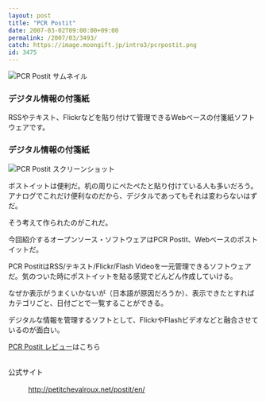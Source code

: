 ```yaml
---
layout: post
title: "PCR Postit"
date: 2007-03-02T09:00:00+09:00
permalink: /2007/03/3493/
catch: https://image.moongift.jp/intro3/pcrpostit.png
id: 3475
---
```

 ![PCR Postit サムネイル](https://image.moongift.jp/intro3/pcrpostit.t.png "PCR Postit サムネイル")
  

### デジタル情報の付箋紙
  
RSSやテキスト、Flickrなどを貼り付けて管理できるWebベースの付箋紙ソフトウェアです。  
<!--more-->  

### デジタル情報の付箋紙
  

![PCR Postit スクリーンショット](https://image.moongift.jp/intro3/pcrpostit.png "PCR Postit スクリーンショット")

  

ポストイットは便利だ。机の周りにぺたぺたと貼り付けている人も多いだろう。アナログでこれだけ便利なのだから、デジタルであってもそれは変わらないはずだ。

  

そう考えて作られたのがこれだ。

  

今回紹介するオープンソース・ソフトウェアはPCR Postit、Webベースのポストイットだ。

  

PCR PostitはRSS/テキスト/Flickr/Flash Videoを一元管理できるソフトウェアだ。気のついた時にポストイットを貼る感覚でどんどん作成していける。

  

なぜか表示がうまくいかないが（日本語が原因だろうか）、表示できたとすればカテゴリごと、日付ごとで一覧することができる。

  

デジタルな情報を管理するソフトとして、FlickrやFlashビデオなどと融合させているのが面白い。

  

[PCR Postit レビュー](http://oss.moongift.jp/review/i-3494.html)はこちら

  
<dl>
<br><dt>公式サイト</dt>
<br><dd><a href="http://petitchevalroux.net/postit/en/" target="_blank">http://petitchevalroux.net/postit/en/</a></dd>
<br>
</dl>